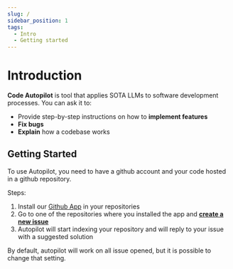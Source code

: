 ```yaml
---
slug: /
sidebar_position: 1
tags:
  - Intro
  - Getting started
---
```


# Introduction

**Code Autopilot** is tool that applies SOTA LLMs to software development processes. You can ask it to:

- Provide step-by-step instructions on how to **implement features**
- **Fix bugs**
- **Explain** how a codebase works


## Getting Started

To use Autopilot, you need to have a github account and your code hosted in a github repository.

Steps:
1. Install our [Github App](https://github.com/marketplace/code-autopilot-ai-coder) in your repositories
2. Go to one of the repositories where you installed the app and [**create a new issue**](./createissue)
3. Autopilot will start indexing your repository and will reply to your issue with a suggested solution

By default, autopilot will work on all issue opened, but it is possible to change that setting.
